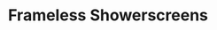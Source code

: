 ---
layout: products
title: Frameless Showerscreens
description: Gold Coast Supplier and installer of colour, metalic, mirror, special and standard splashbacks.
hero_image: "/img/splashbacks/colour/colour-splashback.jpg"
category: splashbacks
product: colour-splashbacks
value-prop: Easy to clean, sleek, contemporary and comes in a range of colours to match your décor. Splashbacks are strong, durable, easy to clean and more hygienic than tiles. 
do_you_need_a_buy_button: false
buybutton: 
intro: We focus on the foremost quality in the products and services we offer.
process: Free measure and quote to a blank canvas or existing. Measuring
  to the exact millimeter, a splashback to suit your taste and budget. Repair or replace
  an outdated existing splashback to modernise.
quality: We use the best and not cheap inferior imported products. Glass — We use
  toughened monolithic glass, manufactured in factory. Using this glass prevents de-lamination,
  it's also longer lasting and easier to clean. Frames — We use only quality Dias
  Extrusions. Dias are Australian made and have established a reputation for quality
  and design.
images:
- "/img/splashbacks/colour/colour-splashback.jpg"
include_brochure: false
brochure: 
---